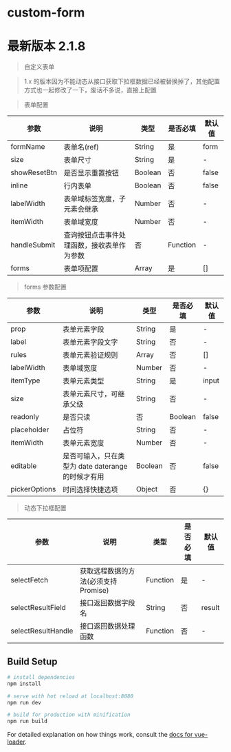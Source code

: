 # custom-form
# 最新版本 2.1.8

> 自定义表单

> 1.x 的版本因为不能动态从接口获取下拉框数据已经被替换掉了，其他配置方式也一起修改了一下，废话不多说，直接上配置

> 表单配置

参数 | 说明 | 类型 | 是否必填 | 默认值
----- | ----- | ----- | ----- | -----
formName | 表单名(ref) | String | 是 | form
size | 表单尺寸 | String | 是 | -
showResetBtn | 是否显示重置按钮 | Boolean | 否 | false
inline | 行内表单 | Boolean | 否 | false
labelWidth | 表单域标签宽度，子元素会继承 | Number | 否 | -
itemWidth | 表单域宽度 | Number | 否 | -
handleSubmit | 查询按钮点击事件处理函数，接收表单作为参数 | 否 | Function | -
forms | 表单项配置 | Array | 是 | []

> forms 参数配置

参数 | 说明 | 类型 | 是否必填 | 默认值
----- | ----- | ----- | ----- | -----
prop | 表单元素字段 | String | 是 | -
label | 表单元素字段文字 | String | 否 | -
rules | 表单元素验证规则 | Array | 否 | []
labelWidth | 表单域宽度 | Number | 否 | -
itemType | 表单元素类型 | String | 是 | input
size | 表单元素尺寸，可继承父级 | String | 否 | -
readonly | 是否只读 | 否 | Boolean | false
placeholder | 占位符 | String | 否 | -
itemWidth | 表单元素宽度 | Number | 否 | -
editable | 是否可输入，只在类型为 date daterange 的时候才有用 | Boolean | 否 | false
pickerOptions | 时间选择快捷选项 | Object | 否 | {}

> 动态下拉框配置

参数 | 说明 | 类型 | 是否必填 | 默认值
----- | ----- | ----- | ----- | -----
selectFetch | 获取远程数据的方法(必须支持Promise) | Function | 是 | -
selectResultField | 接口返回数据字段名 | String | 否 | result
selectResultHandle | 接口返回数据处理函数 | Function | 否 | -

## Build Setup

``` bash
# install dependencies
npm install

# serve with hot reload at localhost:8080
npm run dev

# build for production with minification
npm run build
```

For detailed explanation on how things work, consult the [docs for vue-loader](http://vuejs.github.io/vue-loader).
